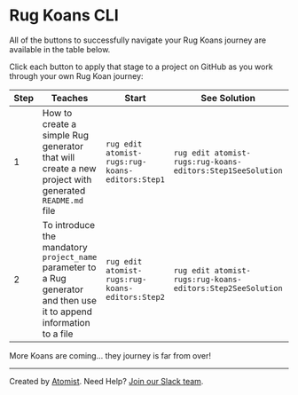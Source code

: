 # Rug Koans CLI

All of the buttons to successfully navigate your Rug Koans journey are available in the table below.

Click each button to apply that stage to a project on GitHub as you work through your own Rug Koan journey:

Step | Teaches | Start | See Solution | Apply Solution
-----|-------- | ------|--------------- | ----------------------
 1 | How to create a simple Rug generator that will create a new project with generated `README.md` file | `rug edit atomist-rugs:rug-koans-editors:Step1` | `rug edit atomist-rugs:rug-koans-editors:Step1SeeSolution` | `rug edit atomist-rugs:rug-koans-editors:Step1OverwriteWithSolution`
 2 | To introduce the mandatory `project_name` parameter to a Rug generator and then use it to append information to a file | `rug edit atomist-rugs:rug-koans-editors:Step2` | `rug edit atomist-rugs:rug-koans-editors:Step2SeeSolution` | `rug edit atomist-rugs:rug-koans-editors:Step1OverwriteWithSolution`

More Koans are coming... they journey is far from over!

---
Created by [Atomist][atomist].
Need Help?  [Join our Slack team][slack].

[atomist]: https://www.atomist.com/
[slack]: https://join.atomist.com/
